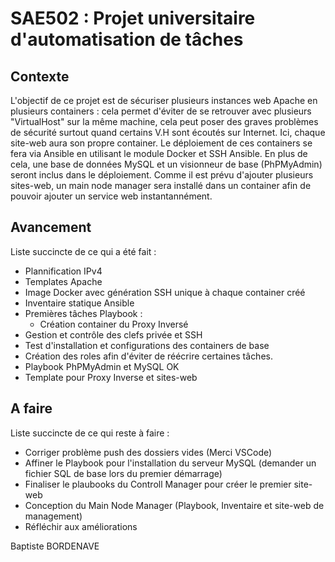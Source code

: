 # SAE502 : Projet universitaire d'automatisation de tâches
## Contexte
L'objectif de ce projet est de sécuriser plusieurs instances web Apache en plusieurs containers : cela permet d'éviter de se retrouver avec plusieurs "VirtualHost" sur la même machine, cela peut poser des graves problèmes de sécurité surtout quand certains V.H sont écoutés sur Internet. Ici, chaque site-web aura son propre container. Le déploiement de ces containers se fera via Ansible en utilisant le module Docker et SSH Ansible. En plus de cela, une base de données MySQL et un visionneur de base (PhPMyAdmin) seront inclus dans le déploiement.
Comme il est prévu d'ajouter plusieurs sites-web, un main node manager sera installé dans un container afin de pouvoir ajouter un service web instantannément.

## Avancement
Liste succincte de ce qui a été fait :
 - Plannification IPv4
 - Templates Apache
 - Image Docker avec génération SSH unique à chaque container créé
 - Inventaire statique Ansible
 - Premières tâches Playbook : 
   - Création container du Proxy Inversé 
 - Gestion et contrôle des clefs privée et SSH
 - Test d'installation et configurations des containers de base
 - Création des roles afin d'éviter de réécrire certaines tâches.
 - Playbook PhPMyAdmin et MySQL OK
 - Template pour Proxy Inverse et sites-web

## A faire
Liste succincte de ce qui reste à faire :
 - Corriger problème push des dossiers vides (Merci VSCode)
 - Affiner le Playbook pour l'installation du serveur MySQL (demander un fichier SQL de base lors du premier démarrage)
 - Finaliser le plaubooks du Controll Manager pour créer le premier site-web
 - Conception du Main Node Manager (Playbook, Inventaire et site-web de management)
 - Réfléchir aux améliorations

Baptiste BORDENAVE
